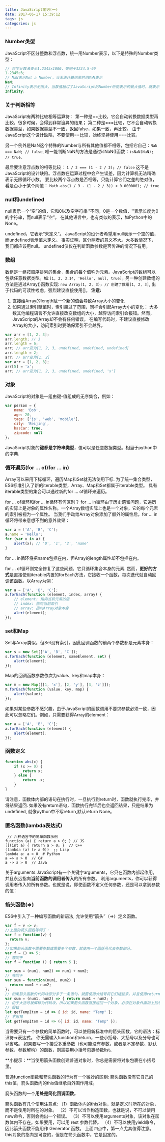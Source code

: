 ```yaml
---
title: JavaScript笔记(一)
date: 2017-06-17 15:39:12
tags: js
categories: js
---
```

### Number类型
JavaScript不区分整数和浮点数，统一用Number表示，以下是特殊的Number类型：
```javascript
// 科学计数法表示1.2345x1000，等同于1234.5-99
1.2345e3; 
// NaN表示Not a Number，当无法计算结果时用NaN表示
NaN; 
// Infinity表示无限大，当数值超过了JavaScript的Number所能表示的最大值时，就表示为Infinity
Infinity; 
```


###  关于判断相等
JavaScript有两种比较相等运算符：
第一种是==比较，它会自动转换数据类型再比较，很多时候，会得到非常诡异的结果；
第二种是===比较，它不会自动转换数据类型，如果数据类型不一致，返回false，如果一致，再比较。
由于JavaScript这个设计缺陷，不要使用==比较，始终坚持使用===比较。

另一个例外是NaN这个特殊的Number与所有其他值都不相等，包括它自己：`NaN === NaN; // false`,
唯一能判断NaN的方法是通过isNaN()函数：`isNaN(NaN); // true`.

最后要注意浮点数的相等比较：
`1 / 3 === (1 - 2 / 3); // false`
这不是JavaScript的设计缺陷。浮点数在运算过程中会产生误差，因为计算机无法精确表示无限循环小数。
要比较两个浮点数是否相等，只能计算它们之差的绝对值，看是否小于某个阈值：
`Math.abs(1 / 3 - (1 - 2 / 3)) < 0.0000001; // true`

### null和undefined
null表示一个“空”的值，它和0以及空字符串''不同，0是一个数值，''表示长度为0的字符串，而null表示“空”。
在其他语言中，也有类似的表示，如Python中的None。

undefined，它表示“未定义”。
JavaScript的设计者希望用null表示一个空的值，而undefined表示值未定义。
事实证明，区分两者的意义不大。大多数情况下，我们都应该用null。
undefined仅仅在判断函数参数是否传递的情况下有用。

### 数组
数组是一组按顺序排列的集合，集合的每个值称为元素。JavaScript的数组可以包括任意数据类型。如:`[1, 2, 3.14, 'Hello', null, true];`
另一种创建数组的方法是通过Array()函数实现: `new Array(1, 2, 3); // 创建了数组[1, 2, 3]`, 
出于代码的可读性考虑，强烈建议直接使用[]。
**注意:** 
1. 直接给Array的length赋一个新的值会导致Array大小的变化
2. 如果通过索引赋值时，索引超过了范围，同样会引起Array大小的变化：
大多数其他编程语言不允许直接改变数组的大小，越界访问索引会报错。然而，JavaScript的Array却不会有任何错误。
在编写代码时，不建议直接修改Array的大小，访问索引时要确保索引不会越界。
```javascript
var arr = [1, 2, 3];
arr.length; // 3
arr.length = 6;
arr; // arr变为[1, 2, 3, undefined, undefined, undefined]
arr.length = 2;
arr; // arr变为[1, 2]
var arr = [1, 2, 3];
arr[5] = 'x';
arr; // arr变为[1, 2, 3, undefined, undefined, 'x']
```

### 对象
JavaScript的对象是一组由键-值组成的无序集合，例如：
```javascript
var person = {
    name: 'Bob',
    age: 20,
    tags: ['js', 'web', 'mobile'],
    city: 'Beijing',
    hasCar: true,
    zipcode: null
};
```

JavaScript对象的**键都是字符串类型**，值可以是任意数据类型。相当于python中的字典.


### 循环遍历(for ... of/for ... in)
Array可以采用下标循环，遍历Map和Set就无法使用下标.
为了统一集合类型，ES6标准引入了新的iterable类型，Array、Map和Set都属于iterable类型。
具有iterable类型的集合可以通过新的for ... of循环来遍历。

for ... of循环和for ... in循环有何区别？
for ... in循环由于历史遗留问题，它遍历的实际上是对象的属性名称。一个Array数组实际上也是一个对象，它的每个元素的索引被视为一个属性。
当我们手动给Array对象添加了额外的属性后，for ... in循环将带来意想不到的意外效果：
```javascript
var a = ['A', 'B', 'C'];
a.name = 'Hello';
for (var x in a) {
    alert(x); // '0', '1', '2', 'name'
}
```

for ... in循环将把name包括在内，但Array的length属性却不包括在内。

for ... of循环则完全修复了这些问题，它只循环集合本身的元素.
然而，**更好的方式**是直接使用iterable内置的forEach方法，它接收一个函数，每次迭代就自动回调该函数。以Array为例：
```javascript
var a = ['A', 'B', 'C'];
a.forEach(function (element, index, array) {
    // element: 指向当前元素的值
    // index: 指向当前索引
    // array: 指向Array对象本身
    alert(element);
});
```
### set和Map
Set与Array类似，但Set没有索引，因此回调函数的前两个参数都是元素本身：
```javascript
var s = new Set(['A', 'B', 'C']);
s.forEach(function (element, sameElement, set) {
    alert(element);
});
```

Map的回调函数参数依次为value、key和map本身：
```javascript
var m = new Map([[1, 'x'], [2, 'y'], [3, 'z']]);
m.forEach(function (value, key, map) {
    alert(value);
});
```

如果对某些参数不感兴趣，由于JavaScript的函数调用不要求参数必须一致，因此可以忽略它们。例如，只需要获得Array的element：
```javascript
var a = ['A', 'B', 'C'];
a.forEach(function (element) {
    alert(element);
});
```

### 函数定义
```javascript
function abs(x) {
    if (x >= 0) {
        return x;
    } else {
        return -x;
    }
}
```

请注意，函数体内部的语句在执行时，一旦执行到return时，函数就执行完毕，并将结果返回.
如果没有return语句，函数执行完毕后也会返回结果，只是结果为undefined, 
就像python中不写return,默认return None。

### 匿名函数(lambda表达式)
```
 // 六种语言中的简单函数示例
function (a) { return a > 0; } // JS
[](int a) { return a > 0; }  // C++
(lambda (a) (> a 0))  ;; Lisp
lambda a: a > 0  # Python
a => a > 0  // C#
a -> a > 0  // Java
```

关于arguments
JavaScript有一个关键字arguments，它只在函数内部起作用，并且永远指向**当前函数的调用者传入**的所有参数。
利用arguments，你可以获得调用者传入的所有参数。也就是说，即使函数不定义任何参数，还是可以拿到参数的值：


### 箭头函数(=>)
ES6中引入了一种编写函数的新语法, 允许使用“箭头”（=>）定义函数。
```javascript
var f = v => v;
//上面的箭头函数等同于：
var f = function(v) {
  return v;
};
//如果箭头函数不需要参数或需要多个参数，就使用一个圆括号代表参数部分。
var f = () => 5;
// 等同于
var f = function () { return 5 };

var sum = (num1, num2) => num1 + num2;
// 等同于
var sum = function(num1, num2) {
  return num1 + num2;
};
// 如果箭头函数的代码块部分多于一条语句，就要使用大括号将它们括起来，并且使用return语句返回。
var sum = (num1, num2) => { return num1 + num2; }
// 由于大括号被解释为代码块，所以如果箭头函数直接返回一个对象，必须在对象外面加上括号，否则会报错。
// 报错
let getTempItem = id => { id: id, name: "Temp" };
// 不报错
let getTempItem = id => ({ id: id, name: "Temp" });
```

当需要只有一个参数的简单函数时，可以使用新标准中的箭头函数，它的语法：标识符=>表达式。
你无需输入function和return，一些小括号、大括号以及分号也可以省略。
如果要写一个接受多重参数（也可能没有参数，或者是不定参数、默认参数、参数解构）的函数，则需要用小括号包裹参数list。

**小提示：**当使用箭头函数创建普通对象时，你总是需要将对象包裹在小括号里。

普通function函数和箭头函数的行为有一个微妙的区别:
箭头函数没有它自己的this值，箭头函数内的this值继承自外围作用域。

箭头函数的一个**用处是简化回调函数**。

箭头函数有几个使用注意点:
（1）函数体内的this对象，就是定义时所在的对象，而不是使用时所在的对象。
（2）不可以当作构造函数，也就是说，不可以使用new命令，否则会抛出一个错误。
（3）不可以使用arguments对象，该对象在函数体内不存在。如果要用，可以用 rest 参数代替。
（4）不可以使用yield命令，因此箭头函数不能用作 Generator 函数。
上面四点中，第一点尤其值得注意。this对象的指向是可变的，但是在箭头函数中，它是固定的。